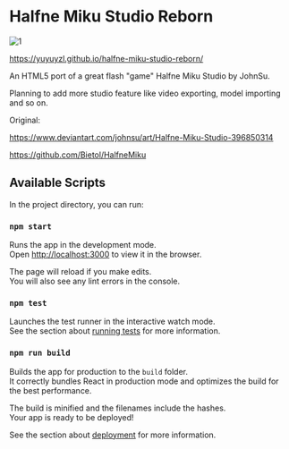 # Halfne Miku Studio Reborn

![1](https://user-images.githubusercontent.com/14276008/145691466-c11aad20-9ea5-45a6-af14-88a05cb7db4a.gif)

https://yuyuyzl.github.io/halfne-miku-studio-reborn/

An HTML5 port of a great flash "game" Halfne Miku Studio by JohnSu.

Planning to add more studio feature like video exporting, model importing and so on.

Original: 

https://www.deviantart.com/johnsu/art/Halfne-Miku-Studio-396850314

https://github.com/Bietol/HalfneMiku

## Available Scripts

In the project directory, you can run:

### `npm start`

Runs the app in the development mode.\
Open [http://localhost:3000](http://localhost:3000) to view it in the browser.

The page will reload if you make edits.\
You will also see any lint errors in the console.

### `npm test`

Launches the test runner in the interactive watch mode.\
See the section about [running tests](https://facebook.github.io/create-react-app/docs/running-tests) for more information.

### `npm run build`

Builds the app for production to the `build` folder.\
It correctly bundles React in production mode and optimizes the build for the best performance.

The build is minified and the filenames include the hashes.\
Your app is ready to be deployed!

See the section about [deployment](https://facebook.github.io/create-react-app/docs/deployment) for more information.
